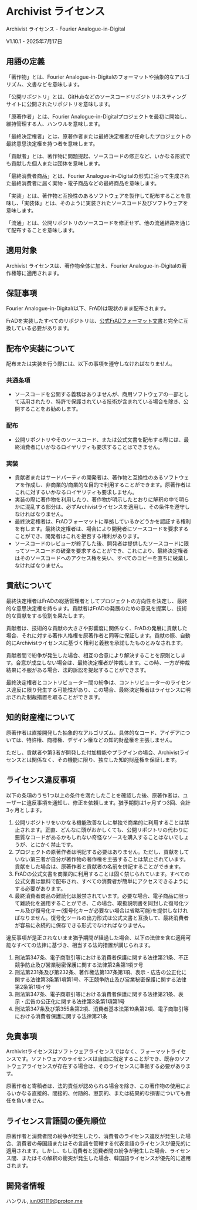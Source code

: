 # Archivist ライセンス

Archivist ライセンス - Fourier Analogue-in-Digital

V1.10.1 - 2025年7月17日

## 用語の定義

「著作物」とは、Fourier Analogue-in-Digitalのフォーマットや抽象的なアルゴリズム、文書などを意味します。

「公開リポジトリ」とは、GitHubなどのソースコードリポジトリホスティングサイトに公開されたリポジトリを意味します。

「原著作者」とは、Fourier Analogue-in-Digitalプロジェクトを最初に開始し、維持管理する人、ハンウルを意味します。

「最終決定権者」とは、原著作者または最終決定権者が任命したプロジェクトの最終意思決定権を持つ者を意味します。

「貢献者」とは、著作物に問題提起、ソースコードの修正など、いかなる形式でも貢献した個人または団体を意味します。

「最終消費者商品」とは、Fourier Analogue-in-Digitalの形式に沿って生成された最終消費者に届く実物・電子商品などの最終商品を意味します。

「実装」とは、著作物と互換性のあるソフトウェアを製作して配布することを意味し、「実装体」とは、そのように実装されたソースコード及びソフトウェアを意味します。

「流通」とは、公開リポジトリのソースコードを修正せず、他の流通経路を通じて配布することを意味します。

## 適用対象

Archivist ライセンスは、著作物全体に加え、Fourier Analogue-in-Digitalの著作権等に適用されます。

## 保証事項

Fourier Analogue-in-Digital(以下、FrAD)は現状のまま配布されます。

FrADを実装したすべてのリポジトリは、[公式FrADフォーマット文書](https://mikhael-openworkspace.notion.site/Format-specs-727affae8db043f2b50372d91d534368?pvs=4)と完全に互換している必要があります。

## 配布や実装について

配布または実装を行う際には、以下の事項を遵守しなければなりません。

### 共通条項

- ソースコードを公開する義務はありませんが、商用ソフトウェアの一部として活用されたり、特許で保護されている技術が含まれている場合を除き、公開することをお勧めします。

### 配布

- 公開リポジトリやそのソースコード、または公式文書を配布する際には、最終消費者にいかなるロイヤリティも要求することはできません。

### 実装

- 貢献者またはサードパーティの開発者は、著作物と互換性のあるソフトウェアを作成し、非商業的/商業的な目的で利用することができます。原著作者はこれに対するいかなるロイヤリティも要求しません。
- 実装の際に著作物を利用したり、著作物が明示したとおりに解釈の中で明らかに混乱する部分は、必ずArchivistライセンスを適用し、その条件を遵守しなければなりません。
- 最終決定権者は、FrADフォーマットに準拠しているかどうかを認証する権利を有します。最終決定権者は、場合により開発者にソースコードを要求することができ、開発者はこれを拒否する権利があります。
- ソースコードのレビューが終了した後、開発者は提供したソースコードに限ってソースコードの破棄を要求することができ、これにより、最終決定権者はそのソースコードへのアクセス権を失い、すべてのコピーを直ちに破棄しなければなりません。

## 貢献について

最終決定権者はFrADの総括管理者としてプロジェクトの方向性を決定し、最終的な意思決定権を持ちます。貢献者はFrADの発展のための意見を提案し、技術的な貢献をする役割を果たします。

貢献者は、技術的な貢献の大きさや影響度に関係なく、FrADの発展に貢献した場合、それに対する著作人格権を原著作者と同等に保証します。貢献の際、自動的にArchivistライセンスに基づく権利と義務を承諾したものとみなされます。

貢献者間で紛争が発生した場合、相互の合意により解決することを原則とします。合意が成立しない場合は、最終決定権者が仲裁します。この時、一方が仲裁結果に不服がある場合、法的訴訟を提起することができます。

最終決定権者とコントリビューター間の紛争は、コントリビューターのライセンス違反に限り発生する可能性があり、この場合、最終決定権者はライセンスに明示された制裁措置を取ることができます。

## 知的財産権について

原著作者は直接開発した抽象的なアルゴリズム、具体的なコード、アイデアについては、特許権、商標権、デザイン権などの知的財産権を主張しません。

ただし、貢献者や第3者が開発した付加機能やプラグインの場合、Archivistライセンスとは関係なく、その機能に限り、独立した知的財産権を保証します。

## ライセンス違反事項

以下の条項のうち1つ以上の条件を満たしたことを確認した後、原著作者は、ユーザーに違反事項を通知し、修正を依頼します。猶予期間は1ヶ月ずつ3回、合計3ヶ月とします。

1. 公開リポジトリをいかなる機能改善なしに単独で商業的に利用することは禁止されます。正直、どんなに頭がおかしくても、公開リポジトリの代わりに悪質なコードがあるかもしれない奇怪なソースを購入することはないでしょうが、とにかく禁止です。
2. プロジェクトの原著作者は明記する必要はありません。ただし、貢献をしていない第三者が自分が著作物の著作権を主張することは禁止されています。貢献をした場合は、原著作者と貢献者の名前を併記することができます。
3. FrADの公式文書を商業的に利用することは固く禁じられています。すべての公式文書は無料で配布され、すべての消費者が簡単にアクセスできるようにする必要があります。
4. 最終消費者商品の難読化は厳禁されています。必要な場合、電子商品に限って難読化を適用することができ、この場合、取扱説明書を同封した復号化ツール及び復号化キー(復号化キーが必要ない場合は省略可能)を提供しなければなりません。復号化ツールの出力形式は公式文書と互換して、最終消費者が容易に永続的に保存できる形式でなければなりません。

違反事項が是正されないまま猶予期間が経過した場合、以下の法律を含む適用可能なすべての法律に基づき、相当する法的措置が講じられます。

1. 刑法第347条、電子商取引等における消費者保護に関する法律第21条、不正競争防止及び営業秘密保護に関する法律第2条第1項ヲ号
2. 刑法第231条及び第232条、著作権法第137条第1項、表示・広告の公正化に関する法律第3条第1項第1号、不正競争防止及び営業秘密保護に関する法律第2条第1項イ号
3. 刑法第347条、電子商取引等における消費者保護に関する法律第21条、表示・広告の公正化に関する法律第3条第1項第1号
4. 刑法第347条及び第355条第2項、消費者基本法第19条第2項、電子商取引等における消費者保護に関する法律第21条

## 免責事項

Archivistライセンスはソフトウェアライセンスではなく、フォーマットライセンスです。ソフトウェアのライセンスは自由に指定することができ、既存のソフトウェアライセンスが存在する場合は、そのライセンスに準拠する必要があります。

原著作者と寄稿者は、法的責任が認められる場合を除き、この著作物の使用によるいかなる直接的、間接的、付随的、懲罰的、または結果的な損害についても責任を負いません。

## ライセンス言語間の優先順位

原著作者と消費者間の紛争が発生したり、消費者のライセンス違反が発生した場合、消費者の母国語またはその言語を管轄する代表言語のライセンスが優先的に適用されます。しかし、もし消費者と消費者間の紛争が発生した場合、ライセンス間、またはその解釈の衝突が発生した場合、韓国語ライセンスが優先的に適用されます。

## 開発者情報

ハンウル, <jun061119@proton.me>
